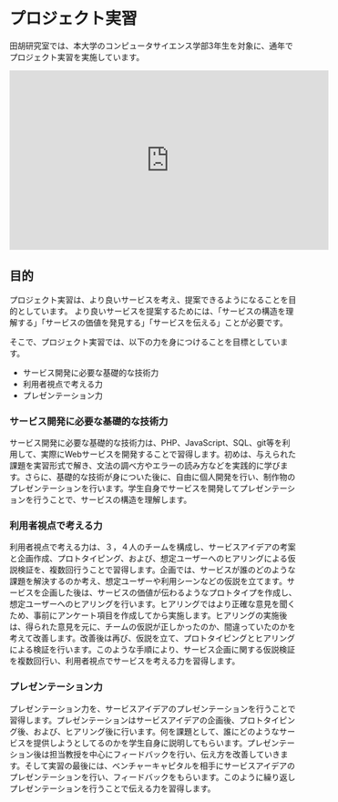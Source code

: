 # プロジェクト実習

田胡研究室では、本大学のコンピュータサイエンス学部3年生を対象に、通年でプロジェクト実習を実施しています。

<div style="margin-top: 8px">
  <iframe width="560" height="315" src="https://www.youtube.com/embed/yXD4Xb0VaAE" frameborder="0" allow="autoplay; encrypted-media" allowfullscreen></iframe>
</div>  

## 目的

プロジェクト実習は、より良いサービスを考え、提案できるようになることを目的としています。
より良いサービスを提案するためには、「サービスの構造を理解する」「サービスの価値を発見する」「サービスを伝える」ことが必要です。

そこで、プロジェクト実習では、以下の力を身につけることを目標としています。
- サービス開発に必要な基礎的な技術力
- 利用者視点で考える力
- プレゼンテーション力  

### サービス開発に必要な基礎的な技術力

サービス開発に必要な基礎的な技術力は、PHP、JavaScript、SQL、git等を利用して、実際にWebサービスを開発することで習得します。初めは、与えられた課題を実習形式で解き、文法の調べ方やエラーの読み方などを実践的に学びます。さらに、基礎的な技術が身についた後に、自由に個人開発を行い、制作物のプレゼンテーションを行います。学生自身でサービスを開発してプレゼンテーションを行うことで、サービスの構造を理解します。  

### 利用者視点で考える力

利用者視点で考える力は、３，４人のチームを構成し、サービスアイデアの考案と企画作成、プロトタイピング、および、想定ユーザーへのヒアリングによる仮説検証を、複数回行うことで習得します。企画では、サービスが誰のどのような課題を解決するのか考え、想定ユーザーや利用シーンなどの仮説を立てます。サービスを企画した後は、サービスの価値が伝わるようなプロトタイプを作成し、想定ユーザーへのヒアリングを行います。ヒアリングではより正確な意見を聞くため、事前にアンケート項目を作成してから実施します。ヒアリングの実施後は、得られた意見を元に、チームの仮説が正しかったのか、間違っていたのかを考えて改善します。改善後は再び、仮説を立て、プロトタイピングとヒアリングによる検証を行います。このような手順により、サービス企画に関する仮説検証を複数回行い、利用者視点でサービスを考える力を習得します。  

### プレゼンテーション力

プレゼンテーション力を、サービスアイデアのプレゼンテーションを行うことで習得します。プレゼンテーションはサービスアイデアの企画後、プロトタイピング後、および、ヒアリング後に行います。何を課題として、誰にどのようなサービスを提供しようとしてるのかを学生自身に説明してもらいます。プレゼンテーション後は担当教授を中心にフィードバックを行い、伝え方を改善していきます。そして実習の最後には、ベンチャーキャピタルを相手にサービスアイデアのプレゼンテーションを行い、フィードバックをもらいます。このように繰り返しプレゼンテーションを行うことで伝える力を習得します。
